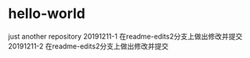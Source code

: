 # hello-world
just another repository
20191211-1 在readme-edits2分支上做出修改并提交
20191211-2 在readme-edits2分支上做出修改并提交
